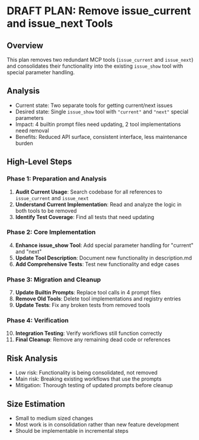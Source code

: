 # DRAFT PLAN: Remove issue_current and issue_next Tools

## Overview
This plan removes two redundant MCP tools (`issue_current` and `issue_next`) and consolidates their functionality into the existing `issue_show` tool with special parameter handling.

## Analysis
- Current state: Two separate tools for getting current/next issues
- Desired state: Single `issue_show` tool with `"current"` and `"next"` special parameters
- Impact: 4 builtin prompt files need updating, 2 tool implementations need removal
- Benefits: Reduced API surface, consistent interface, less maintenance burden

## High-Level Steps

### Phase 1: Preparation and Analysis
1. **Audit Current Usage**: Search codebase for all references to `issue_current` and `issue_next`
2. **Understand Current Implementation**: Read and analyze the logic in both tools to be removed
3. **Identify Test Coverage**: Find all tests that need updating

### Phase 2: Core Implementation
4. **Enhance issue_show Tool**: Add special parameter handling for "current" and "next"
5. **Update Tool Description**: Document new functionality in description.md
6. **Add Comprehensive Tests**: Test new functionality and edge cases

### Phase 3: Migration and Cleanup  
7. **Update Builtin Prompts**: Replace tool calls in 4 prompt files
8. **Remove Old Tools**: Delete tool implementations and registry entries
9. **Update Tests**: Fix any broken tests from removed tools

### Phase 4: Verification
10. **Integration Testing**: Verify workflows still function correctly
11. **Final Cleanup**: Remove any remaining dead code or references

## Risk Analysis
- Low risk: Functionality is being consolidated, not removed
- Main risk: Breaking existing workflows that use the prompts
- Mitigation: Thorough testing of updated prompts before cleanup

## Size Estimation
- Small to medium sized changes
- Most work is in consolidation rather than new feature development
- Should be implementable in incremental steps